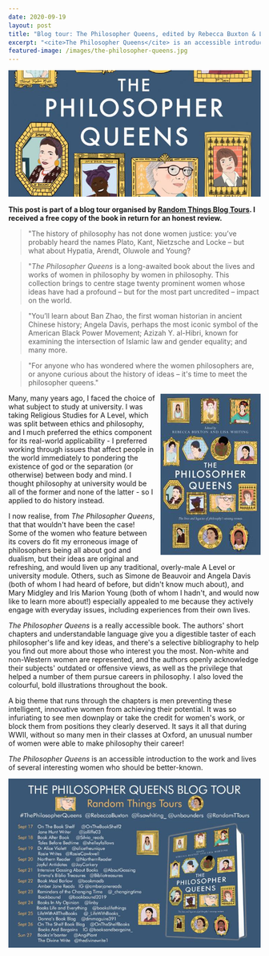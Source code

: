 ```yaml
---
date: 2020-09-19
layout: post
title: "Blog tour: The Philosopher Queens, edited by Rebecca Buxton & Lisa Whiting"
excerpt: "<cite>The Philosopher Queens</cite> is an accessible introduction to the work and lives of several interesting women who should be better-known."
featured-image: /images/the-philosopher-queens.jpg
---
```


![The Philosopher Queens](/images/the-philosopher-queens.jpg)

**This post is part of a blog tour organised by [Random Things Blog Tours](http://randomthingsthroughmyletterbox.blogspot.com/p/services-to-publishers-authors-blog.html). I received a free copy of the book in return for an honest review.**

> "The history of philosophy has not done women justice: you’ve probably heard the names Plato, Kant, Nietzsche and Locke – but what about Hypatia, Arendt, Oluwole and Young?

> "<cite>The Philosopher Queens</cite> is a long-awaited book about the lives and works of women in philosophy by women in philosophy. This collection brings to centre stage twenty prominent women whose ideas have had a profound – but for the most part uncredited – impact on the world.

> "You’ll learn about Ban Zhao, the first woman historian in ancient Chinese history; Angela Davis, perhaps the most iconic symbol of the American Black Power Movement; Azizah Y. al-Hibri, known for examining the intersection of Islamic law and gender equality; and many more.

> "For anyone who has wondered where the women philosophers are, or anyone curious about the history of ideas – it's time to meet the philosopher queens."

<img src="/images/the-philosopher-queens-200.jpg" alt="The Philosopher Queens" style="float: right; margin-bottom: 10px; margin-left: 10px;">

Many, many years ago, I faced the choice of what subject to study at university. I was taking Religious Studies for A Level, which was split between ethics and philosophy, and I much preferred the ethics component for its real-world applicability - I preferred working through issues that affect people in the world immediately to pondering the existence of god or the separation (or otherwise) between body and mind. I thought philosophy at university would be all of the former and none of the latter - so I applied to do history instead.

I now realise, from <cite>The Philosopher Queens</cite>, that that wouldn't have been the case! Some of the women who feature between its covers do fit my erroneous image of philosophers being all about god and dualism, but their ideas are original and refreshing, and would liven up any traditional, overly-male A Level or university module. Others, such as Simone de Beauvoir and Angela Davis (both of whom I had heard of before, but didn't know much about), and Mary Midgley and Iris Marion Young (both of whom I hadn't, and would now like to learn more about!) especially appealed to me because they actively engage with everyday issues, including experiences from their own lives.

<cite>The Philosopher Queens</cite> is a really accessible book. The authors' short chapters and understandable language give you a digestible taster of each philosopher's life and key ideas, and there's a selective bibliography to help you find out more about those who interest you the most. Non-white and non-Western women are represented, and the authors openly acknowledge their subjects' outdated or offensive views, as well as the privilege that helped a number of them pursue careers in philosophy. I also loved the colourful, bold illustrations throughout the book.

A big theme that runs through the chapters is men preventing these intelligent, innovative women from achieving their potential. It was so infuriating to see men downplay or take the credit for women's work, or block them from positions they clearly deserved. It says it all that during WWII, without so many men in their classes at Oxford, an unusual number of women were able to make philosophy their career!

<cite>The Philosopher Queens</cite> is an accessible introduction to the work and lives of several interesting women who should be better-known.

![The Philosopher Queens tour banner](/images/the-philosopher-queens-banner.jpg)
